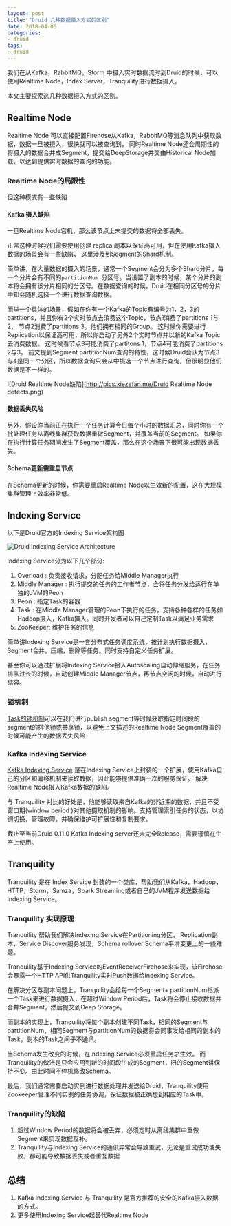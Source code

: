 ```yaml
---
layout: post
title: "Druid 几种数据摄入方式的区别"
date: 2018-04-06
categories:
- druid
tags:
- druid
---
```



我们在从Kafka，RabbitMQ，Storm 中摄入实时数据流时到Druid的时候，可以使用Realtime Node，Index Server，Tranquility进行数据摄入。

本文主要探索这几种数据摄入方式的区别。

<!-- more -->


## Realtime Node

Realtime Node 可以直接配置Firehose从Kafka，RabbitMQ等消息队列中获取数据，数据一旦被摄入，很快就可以被查询到， 同时Realtime Node还会周期性的将摄入的数据合并成Segment，提交给DeepStorage并交由Historical Node加载，以达到提供实时数据的查询的功能。

### Realtime Node的局限性

但这种模式有一些缺陷

#### Kafka 摄入缺陷

一旦Realtime Node宕机，那么该节点上未提交的数据将全部丢失。 

正常这种时候我们需要使用创建 replica 副本以保证高可用，但在使用Kafka摄入数据的场景会有一些缺陷， 这里涉及到Segment的[Shard机制](http://druid.io/docs/0.12.0/ingestion/stream-pull.html#sharding)。

简单讲，在大量数据的摄入的场景，通常一个Segment会分为多个Shard分片，每一个分片会有不同的`partitionNum `分区号。当设置了副本的时候，某个分片的副本将会拥有该分片相同的分区号。在数据查询的时候，Druid在相同分区号的分片中知会随机选择一个进行数据查询数据。

而举一个具体的场景，假如在你有一个Kafka的Topic有编号为1，2，3的partitions，并且你有2个实时节点去消费这个Topic，节点1消费了partitions 1与2， 节点2消费了partitions 3。他们拥有相同的Group。
这时候你需要进行Replication以保证高可用，所以你启动了另外2个实时节点并以新的Kafka Topic去消费数据。 这时候看节点3可能消费了partitons 1，节点4可能消费了partitions 2与3。
前文提到Segment partitionNum查询的特性，这时候Druid会认为节点3与4是同一个分区，所以数据查询只会从中挑选一个节点进行查询，但很明显他们数据是不一样的。

![Druid Realtime Node缺陷](http://pics.xiezefan.me/Druid Realtime Node defects.png)


#### 数据丢失风险

另外，假设你当前正在执行一个任务计算今日每个小时的数据汇总，同时你有一个批处理任务从离线集群获取数据重做Segment，并覆盖当前的Segment。
如果你在执行计算任务期间发生了Segment覆盖，那么在这个场景下很可能出现数据丢失。

#### Schema更新需重启节点

在Schema更新的时候，你需要重启Realtime Node以生效新的配置，这在大规模集群管理上效率非常低。

## Indexing Service

以下是Druid官方的Indexing Service架构图

![Druid Indexing Service Architecture](http://pics.xiezefan.me/indexing_service.png)

Indexing Service分为以下几个部分:

1. Overload : 负责接收请求，分配任务给Middle Manager执行
2. Middle Manager :  执行提交的任务的工作者节点，会将任务分发给运行在单独的JVM的Peon
3. Peon : 指定Task的容器
4. Task : 在Middle Manager管理的Peon下执行的任务，支持各种各样的任务如Hadoop摄入，Kafka摄入。同时开发者可以自己定制Task以满足业务需求
5. ZooKeeper: 维护任务的信息

简单讲Indexing Service是一套分布式任务调度系统，按计划执行数据摄入，Segment合并，压缩，删除等任务。同时支持自定义任务扩展。

甚至你可以通过扩展将Indexing Service接入Autoscaling自动伸缩服务，在任务排队过长的时候，自动创建Middle Manager节点，再节点空闲的时候，自动进行缩容。

### 锁机制

[Task的锁机制](http://druid.io/docs/0.12.0/ingestion/tasks.html#locking)可以在我们进行publish segment等时候获取指定时间段的segment的排他锁或共享锁，以避免上文描述的Realtime Node Segment覆盖的时候可能产生的数据丢失风险

### Kafka Indexing Service

[Kafka Indexing Service](http://druid.io/docs/0.12.0/development/extensions-core/kafka-ingestion.html) 是在Indexing Service上封装的一个扩展，使用Kafka自己的分区和偏移机制来读取数据，因此能够提供准确一次的服务保证。 解决Realtime Node摄入Kafka数据的缺陷。

与 Tranquility 对比的好处是，他能够读取来自Kafka的非近期的数据，并且不受窗口期(window period )对其他摄取机制的影响。支持管理索引任务的状态，以协调切换，管理故障，并确保维护可扩展性和复制要求。

截止至当前Druid 0.11.0 Kafka Indexing server还未完全Release，需要谨慎在生产上使用。

## Tranquility
Tranquility 是在 Index Service 封装的一个类库，帮助我们从Kafka，Hadoop，HTTP，Storm，Samza，Spark Streaming或者自己的JVM程序发送数据给Indexing Service。

### Tranquility 实现原理

Tranquility 帮助我们解决Indexing Service在Partitioning分区， Replication副本，Service Discover服务发现，Schema rollover Schema平滑变更上的一些难题。

Tranquility基于Indexing Service的EventReceiverFirehose来实现，该Firehose会暴露一个HTTP API供Tranquility实时Push数据给Indexing Service。

在解决分区与副本问题上，Tranquility会给每一个Segment+ partitionNum指派一个Task来进行数据摄入，在超过Window Period后，Task将会停止接收数据并合并Segment，然后提交到Deep Storage。

而副本的实现上，Tranquility将每个副本创建不同Task，相同的Segment与partitionNum，相同Segment与partitionNum的数据将会同事发给相同的副本的Task，副本的Task之间乎不通讯。

当Schema发生改变的时候，在Indexing Service必须重启任务才生效。 而Tranquility的做法是只会应用到新的时间段生成的Segment，旧的Segment讲保持不变。由此时间不停机修改Schema。

最后，我们通常需要启动实例进行数据处理并发送给Druid，Tranquility使用Zookeeper管理不同实例的任务协调，保证数据被正确想到相应的Task中。

### Tranquility的缺陷

1. 超过Window Period的数据将会被丢弃，必须定时从离线集群中重做Segment来实现数据互补。
2. Tranquility与Indexing Service的通讯异常会导致重试，无论是重试成功或失败，都可能导致数据丢失或者重复数据

## 总结

1. Kafka Indexing Service 与 Tranquility 是官方推荐的安全的Kafka摄入数据的方式。
2. 更多使用Indexing Service起替代Realtime Node



